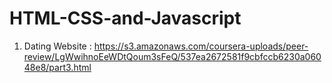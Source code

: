 # HTML-CSS-and-Javascript
  1. Dating Website : https://s3.amazonaws.com/coursera-uploads/peer-review/LgWwihnoEeWDtQoum3sFeQ/537ea2672581f9cbfccb6230a06048e8/part3.html
